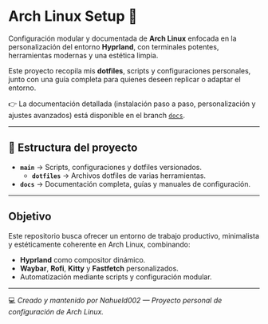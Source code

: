 # Arch Linux Setup 🐧

Configuración modular y documentada de **Arch Linux** enfocada en la personalización del entorno **Hyprland**, con terminales potentes, herramientas modernas y una estética limpia.

Este proyecto recopila mis **dotfiles**, scripts y configuraciones personales, junto con una guía completa para quienes deseen replicar o adaptar el entorno.

👉 La documentación detallada (instalación paso a paso, personalización y ajustes avanzados) está disponible en el branch [`docs`](https://github.com/Nahueld002/archlinux-setup/tree/docs).

---

## 📂 Estructura del proyecto

- **`main`** → Scripts, configuraciones y dotfiles versionados.  
    - **`dotfiles`** → Archivos dotfiles de varias herramientas.
- **`docs`** → Documentación completa, guías y manuales de configuración.

---

## Objetivo

Este repositorio busca ofrecer un entorno de trabajo productivo, minimalista y estéticamente coherente en Arch Linux, combinando:
- **Hyprland** como compositor dinámico.  
- **Waybar**, **Rofi**, **Kitty** y **Fastfetch** personalizados.  
- Automatización mediante scripts y configuración modular.  

---

💻 *Creado y mantenido por Nahueld002 — Proyecto personal de configuración de Arch Linux.*
